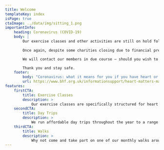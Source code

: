 ```yaml
---
title: Welcome
templateKey: index
isPage: true
ctaImage: ../data/img/sitting_1.png
importantInfo:
    heading: Coronavirus (COVID-19)
    body: |
        Our exercise classes and other activities are still on hold following government guidelines. Our funding is secure, and we will reinstate them once we are confident that the appropriate measures have been implemented to ensure your health and wellbeing.
        
        Once again, despite some charities closing due to financial pressures, the group is not in that position and The Trustees look forward to seeing you all again in the future.

        We will contact our members in due course – should you wish to contact us please contact Barry on 0191 5656892 or Jim on 0191 5226750.

        Thank you and stay safe.
    footer:
        body: "Coronavirus: what it means for you if you have heart or circulatory disease."
        url: https://www.bhf.org.uk/informationsupport/heart-matters-magazine/news/coronavirus-and-your-health
features:
    firstCTA:
        title: Exercise Classes
        description: >
            Our exercise classes are specifically structured for heart patients that you can either attend alone or with a partner/carer. Try out our range of specially-selected exercises on a selection of machines and activities. Find out more information about the classes here. 
    secondCTA:
        title: Day Trips
        description: >
            We run affordable day trips throughout the year to a range of places, favourites include The Lake District, Whitby and The Yorkshire Dales. On our trips we can either travel around the location as a group or go your own way.
    thirdCTA:
        title: Walks
        description: >
            Why not come and take part on one of our monthly walks around the region? It's a great way to socialise and exercise in a different way to the classes. Some popular walks include riverside, history, and woodland walks 0 There's something for everyone!
---
```

